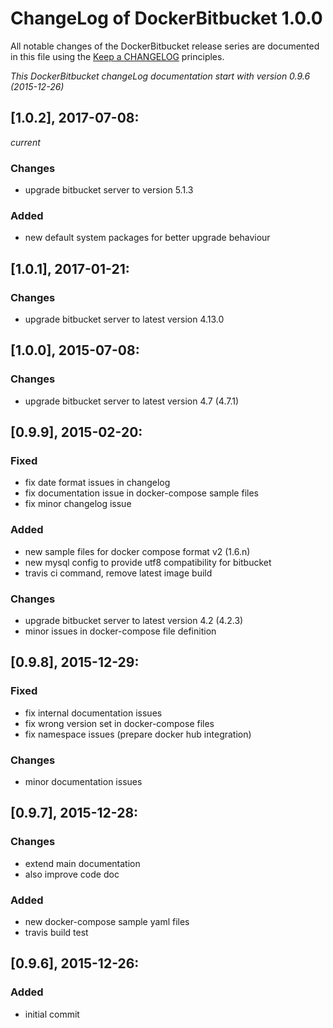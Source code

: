 # ChangeLog of DockerBitbucket 1.0.0

All notable changes of the DockerBitbucket release series are documented in this file using the [Keep a CHANGELOG](http://keepachangelog.com/) principles.

_This DockerBitbucket changeLog documentation start with version 0.9.6 (2015-12-26)_

## [1.0.2], 2017-07-08:
_current_

### Changes
- upgrade bitbucket server to version 5.1.3

### Added
- new default system packages for better upgrade behaviour


## [1.0.1], 2017-01-21:

### Changes
- upgrade bitbucket server to latest version 4.13.0


## [1.0.0], 2015-07-08:

### Changes
- upgrade bitbucket server to latest version 4.7 (4.7.1)


## [0.9.9], 2015-02-20:

### Fixed
- fix date format issues in changelog
- fix documentation issue in docker-compose sample files
- fix minor changelog issue

### Added
- new sample files for docker compose format v2 (1.6.n)
- new mysql config to provide utf8 compatibility for bitbucket
- travis ci command, remove latest image build

### Changes
- upgrade bitbucket server to latest version 4.2 (4.2.3)
- minor issues in docker-compose file definition


## [0.9.8], 2015-12-29:

### Fixed
- fix internal documentation issues
- fix wrong version set in docker-compose files
- fix namespace issues (prepare docker hub integration)

### Changes
- minor documentation issues


## [0.9.7], 2015-12-28:

### Changes
- extend main documentation
- also improve code doc

### Added
- new docker-compose sample yaml files
- travis build test


## [0.9.6], 2015-12-26:

### Added
- initial commit
